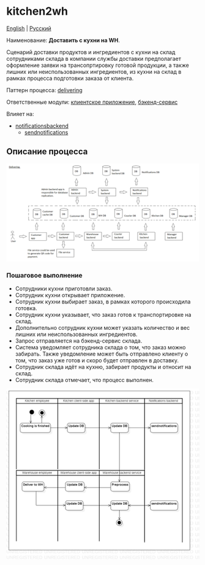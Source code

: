# kitchen2wh

[English](kitchen2wh.md) | [Русский](kitchen2wh.ru.md)

Наименование: **Доставить с кухни на WH**.

Сценарий доставки продуктов и ингредиентов с кухни на склад сотрудниками склада в компании службы доставки предполагает оформление заявки на трансопртировку готовой продукции, а также лишних или неиспользованных ингредиентов, из кухни на склад в рамках процесса подготовки заказа от клиента.

Паттерн процесса: [delivering](../../processpatterns/delivering.ru.md)

Ответственные модули: [клиентское приложение](../../frontend/warehouseclient.md), [бэкенд-сервис](../../backend/warehousebackend.md)

Влияет на: 
- [notificationsbackend](../../backend/notificationsbackend.ru.md)
    - [sendnotifications](../notificationsbackend/sendnotifications.ru.md)

## Описание процесса

![delivering_overall](../../img/delivering_overall.png)

### Пошаговое выполнение

- Сотрудники кухни приготовли заказ.
- Сотрудник кухни открывает приложение.
- Сотрудник кухни выбирает заказ, в рамках которого происходила готовка.
- Сотрудник кухни указывает, что заказ готов к транспортировке на склад.
- Дополнительно сотрудник кухни может указать количество и вес лишних или неиспользованных ингредиентов.
- Запрос отправляется на бэкенд-сервис склада.
- Система уведомляет сотрудника склада о том, что заказ можно забирать. Также уведомление может быть отправлено клиенту о том, что заказ уже готов и скоро будет отправлен в доставку.
- Сотрудник склада идёт на кухню, забирает продукты и относит на склад.
- Сотрудник склада отмечает, что процесс выполнен.

![warehouse.kitchen2wh](../../img/activitydiagrams/warehouse.kitchen2wh.png)
